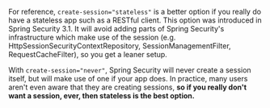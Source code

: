 For reference, `create-session="stateless"` is a better option if you really do have a stateless app such as a RESTful client. This option was introduced in Spring Security 3.1. It will avoid adding parts of Spring Security's infrastructure which make use of the session \(e.g. HttpSessionSecurityContextRepository, SessionManagementFilter, RequestCacheFilter\), so you get a leaner setup.

With `create-session="never"`, Spring Security will never create a session itself, but will make use of one if your app does. In practice, many users aren't even aware that they are creating sessions, **so if you really don't want a session, ever, then stateless is the best option.**

